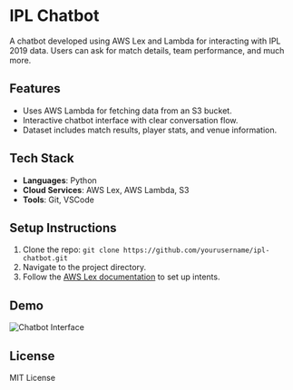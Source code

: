 # IPL Chatbot

A chatbot developed using AWS Lex and Lambda for interacting with IPL 2019 data. Users can ask for match details, team performance, and much more.

## Features
- Uses AWS Lambda for fetching data from an S3 bucket.
- Interactive chatbot interface with clear conversation flow.
- Dataset includes match results, player stats, and venue information.

## Tech Stack
- **Languages**: Python
- **Cloud Services**: AWS Lex, AWS Lambda, S3
- **Tools**: Git, VSCode

## Setup Instructions
1. Clone the repo: `git clone https://github.com/yourusername/ipl-chatbot.git`
2. Navigate to the project directory.
3. Follow the [AWS Lex documentation](https://docs.aws.amazon.com/lex/latest/dg/what-is.html) to set up intents.

## Demo
![Chatbot Interface](https://link-to-screenshot)

## License
MIT License
